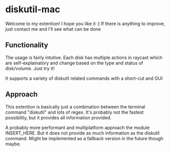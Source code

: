 # diskutil-mac

Welcome to my extention! I hope you like it :) If there is anything to improve, just contact me and I'll see what can be done

## Functionality

The usage is fairly intutive. Each disk has multiple actions in raycast which are self-explainatory and change based on the type and status of disk/volume. Just try it!

It supports a variety of diskutil related commands with a short-cut and GUI

## Approach

This extention is basically just a combination between the terminal command "diskutil" and lots of regex.
It's probably not the fastest possibility, but it provides all information provided.

A probably more performant and multiplatform approach the module INSERT_HERE. But it does not provide as much information as the diskutil command. Might be implemented as a fallback version in the future though maybe.

